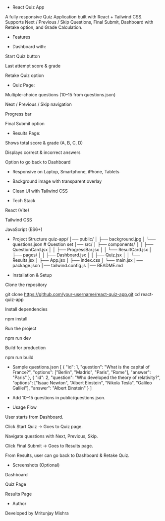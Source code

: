 * React Quiz App

A fully responsive Quiz Application built with React + Tailwind CSS.
Supports Next / Previous / Skip Questions, Final Submit, Dashboard with Retake option, and Grade Calculation.

* Features

* Dashboard with:

Start Quiz button

Last attempt score & grade

Retake Quiz option

* Quiz Page:

Multiple-choice questions (10–15 from questions.json)

Next / Previous / Skip navigation

Progress bar

Final Submit option

* Results Page:

Shows total score & grade (A, B, C, D)

Displays correct & incorrect answers

Option to go back to Dashboard

* Responsive on Laptop, Smartphone, iPhone, Tablets

* Background image with transparent overlay

* Clean UI with Tailwind CSS

* Tech Stack

React (Vite)

Tailwind CSS

JavaScript (ES6+)

* Project Structure
quiz-app/
│── public/
│   ├── background.jpg
│   └── questions.json       # Question set
│── src/
│   ├── components/
│   │   ├── QuestionCard.jsx
│   │   ├── ProgressBar.jsx
│   │   └── ResultCard.jsx
│   ├── pages/
│   │   ├── Dashboard.jsx
│   │   ├── Quiz.jsx
│   │   └── Results.jsx
│   ├── App.jsx
│   ├── index.css
│   └── main.jsx
│── package.json
│── tailwind.config.js
│── README.md

* Installation & Setup

Clone the repository

git clone https://github.com/your-username/react-quiz-app.git
cd react-quiz-app


Install dependencies

npm install


Run the project

npm run dev


Build for production

npm run build

* Sample questions.json
[
  {
    "id": 1,
    "question": "What is the capital of France?",
    "options": ["Berlin", "Madrid", "Paris", "Rome"],
    "answer": "Paris"
  },
  {
    "id": 2,
    "question": "Who developed the theory of relativity?",
    "options": ["Isaac Newton", "Albert Einstein", "Nikola Tesla", "Galileo Galilei"],
    "answer": "Albert Einstein"
  }
]


* Add 10–15 questions in public/questions.json.

* Usage Flow

User starts from Dashboard.

Click Start Quiz → Goes to Quiz page.

Navigate questions with Next, Previous, Skip.

Click Final Submit → Goes to Results page.

From Results, user can go back to Dashboard & Retake Quiz.

* Screenshots (Optional)

Dashboard

Quiz Page

Results Page

* Author

Developed by Mritunjay Mishra 